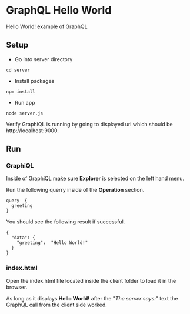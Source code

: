 
# GraphQL Hello World

Hello World! example of GraphQL

## Setup

-  Go into server directory

```
cd server
```

-  Install packages

```
npm install
```

-  Run app

```
node server.js
```

Verify GraphiQL is running by going to displayed url which should be http://localhost:9000.

## Run

### GraphiQL

Inside of GraphiQL make sure **Explorer** is selected on the left hand menu.

Run the following querry inside of the **Operation** section.

```
query  {
  greeting
}
```

You should see the following result if successful.

```
{
  "data": {
    "greeting":  "Hello World!"
  }
}
```

### index.html

Open the index.html file located inside the client folder to load it in the browser.

As long as it displays **Hello World!** after the "*The server says:*" text the GraphQL call from the client side worked.
